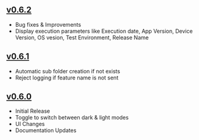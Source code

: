 ## **[v0.6.2](https://rubygems.org/gems/nxgreport/versions/0.6.1)**

- Bug fixes & Improvements
- Display execution parameters like Execution date, App Version, Device Version, OS vesion, Test Environment, Release Name

## **[v0.6.1](https://rubygems.org/gems/nxgreport/versions/0.6.1)**

- Automatic sub folder creation if not exists
- Reject logging if feature name is not sent

## **[v0.6.0](https://rubygems.org/gems/nxgreport/versions/0.6.0)**

- Initial Release
- Toggle to switch between dark & light modes
- UI Changes
- Documentation Updates
